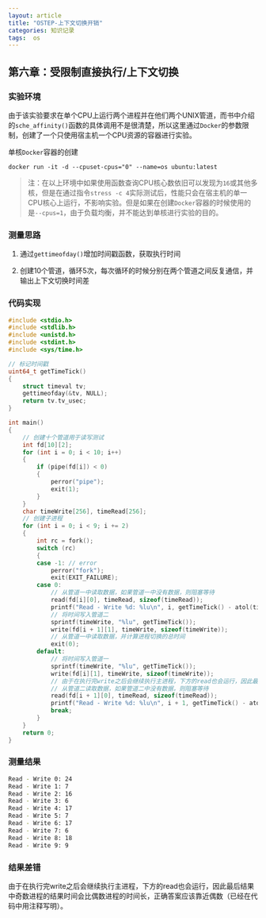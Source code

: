 ```yaml
---
layout: article
title: "OSTEP-上下文切换开销"
categories: 知识记录
tags:  os
---
```


## 第六章：受限制直接执行/上下文切换

### 实验环境

由于该实验要求在单个CPU上运行两个进程并在他们两个UNIX管道，而书中介绍的`sche_affinity()`函数的具体调用不是很清楚，所以这里通过`Docker`的参数限制，创建了一个只使用宿主机一个CPU资源的容器进行实验。

单核`Docker`容器的创建

```docker
docker run -it -d --cpuset-cpus="0" --name=os ubuntu:latest
```

> 注：在以上环境中如果使用函数查询CPU核心数依旧可以发现为`16`或其他多核，但是在通过指令`stress -c 4`实际测试后，性能只会在宿主机的单一CPU核心上运行，不影响实验。但是如果在创建`Docker`容器的时候使用的是`--cpus=1`，由于负载均衡，并不能达到单核进行实验的目的。

### 测量思路

1. 通过`gettimeofday()`增加时间戳函数，获取执行时间

2. 创建10个管道，循环5次，每次循环的时候分别在两个管道之间反复通信，并输出上下文切换时间差

### 代码实现

```c
#include <stdio.h>
#include <stdlib.h>
#include <unistd.h>
#include <stdint.h>
#include <sys/time.h>

// 标记时间戳
uint64_t getTimeTick()
{
    struct timeval tv;
    gettimeofday(&tv, NULL);
    return tv.tv_usec;
}

int main()
{
    // 创建十个管道用于读写测试
    int fd[10][2];
    for (int i = 0; i < 10; i++)
    {
        if (pipe(fd[i]) < 0)
        {
            perror("pipe");
            exit(1);
        }
    }
    char timeWrite[256], timeRead[256];
    // 创建子进程
    for (int i = 0; i < 9; i += 2)
    {
        int rc = fork();
        switch (rc)
        {
        case -1: // error
            perror("fork");
            exit(EXIT_FAILURE);
        case 0:
            // 从管道一中读取数据，如果管道一中没有数据，则阻塞等待
            read(fd[i][0], timeRead, sizeof(timeRead));
            printf("Read - Write %d: %lu\n", i, getTimeTick() - atol(timeRead));
            // 将时间写入管道二
            sprintf(timeWrite, "%lu", getTimeTick());
            write(fd[i + 1][1], timeWrite, sizeof(timeWrite));
            // 从管道一中读取数据，并计算进程切换的总时间
            exit(0);
        default:
            // 将时间写入管道一
            sprintf(timeWrite, "%lu", getTimeTick());
            write(fd[i][1], timeWrite, sizeof(timeWrite));
            // 由于在执行完write之后会继续执行主进程，下方的read也会运行，因此最后结果中奇数进程的结果时间会比偶数进程的时间长，正确答案应该靠近偶数
            // 从管道二读取数据，如果管道二中没有数据，则阻塞等待
            read(fd[i + 1][0], timeRead, sizeof(timeRead));
            printf("Read - Write %d: %lu\n", i + 1, getTimeTick() - atol(timeRead));
            break;
        }
    }
    return 0;
}
```

### 测量结果

```bash
Read - Write 0: 24
Read - Write 1: 7
Read - Write 2: 16
Read - Write 3: 6
Read - Write 4: 17
Read - Write 5: 7
Read - Write 6: 17
Read - Write 7: 6
Read - Write 8: 18
Read - Write 9: 9
```

### 结果差错

由于在执行完write之后会继续执行主进程，下方的read也会运行，因此最后结果中奇数进程的结果时间会比偶数进程的时间长，正确答案应该靠近偶数（已经在代码中用注释写明）。
